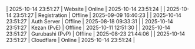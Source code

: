 | 2025-10-14 23:51:27 | Website | Online | 2025-10-14 23:51:24 |
| 2025-10-14 23:51:27 | Registration | Offline | 2025-09-09 16:40:23 |
| 2025-10-14 23:51:27 | Auth Server | Offline | 2025-08-18 09:33:31 |
| 2025-10-14 23:51:27 | Kezan (PvE) | Offline | 2025-10-11 12:51:30 |
| 2025-10-14 23:51:27 | Gurubashi (PvP) | Offline | 2025-08-23 21:44:06 |
| 2025-10-14 23:51:27 | Cloudflare | Online | 2025-10-14 23:51:24 |
